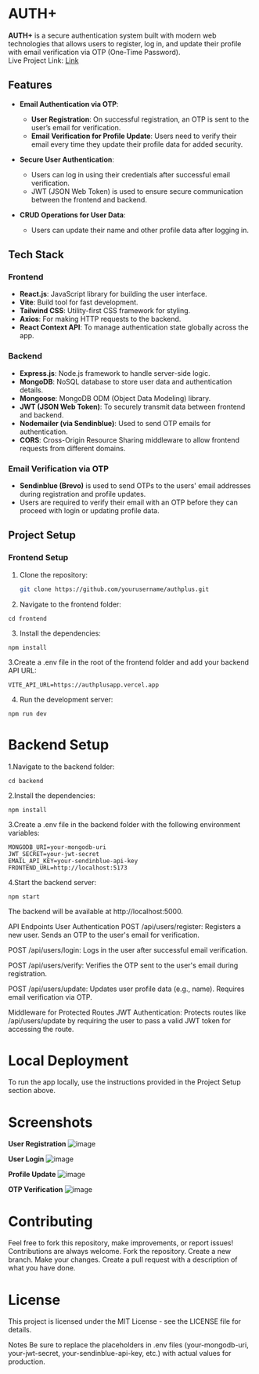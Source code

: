 # AUTH+

**AUTH+** is a secure authentication system built with modern web technologies that allows users to register, log in, and update their profile with email verification via OTP (One-Time Password).<br>
Live Project Link: [Link](http://localhost:5173/login)

## Features

- **Email Authentication via OTP**:  
  - **User Registration**: On successful registration, an OTP is sent to the user’s email for verification.
  - **Email Verification for Profile Update**: Users need to verify their email every time they update their profile data for added security.
  
- **Secure User Authentication**:  
  - Users can log in using their credentials after successful email verification.
  - JWT (JSON Web Token) is used to ensure secure communication between the frontend and backend.

- **CRUD Operations for User Data**:  
  - Users can update their name and other profile data after logging in.

## Tech Stack

### Frontend
- **React.js**: JavaScript library for building the user interface.
- **Vite**: Build tool for fast development.
- **Tailwind CSS**: Utility-first CSS framework for styling.
- **Axios**: For making HTTP requests to the backend.
- **React Context API**: To manage authentication state globally across the app.

### Backend
- **Express.js**: Node.js framework to handle server-side logic.
- **MongoDB**: NoSQL database to store user data and authentication details.
- **Mongoose**: MongoDB ODM (Object Data Modeling) library.
- **JWT (JSON Web Token)**: To securely transmit data between frontend and backend.
- **Nodemailer (via Sendinblue)**: Used to send OTP emails for authentication.
- **CORS**: Cross-Origin Resource Sharing middleware to allow frontend requests from different domains.

### Email Verification via OTP
- **Sendinblue (Brevo)** is used to send OTPs to the users' email addresses during registration and profile updates.
- Users are required to verify their email with an OTP before they can proceed with login or updating profile data.

## Project Setup

### Frontend Setup

1. Clone the repository:

   ```bash
   git clone https://github.com/yourusername/authplus.git
   ```
2. Navigate to the frontend folder:
```
cd frontend
```
3. Install the dependencies:
```
npm install
```
3.Create a .env file in the root of the frontend folder and add your backend API URL:
```
VITE_API_URL=https://authplusapp.vercel.app
```
4. Run the development server:
```
npm run dev
```
# Backend Setup

1.Navigate to the backend folder:

```
cd backend
```
2.Install the dependencies:
```
npm install
```
3.Create a .env file in the backend folder with the following environment variables:
```
MONGODB_URI=your-mongodb-uri
JWT_SECRET=your-jwt-secret
EMAIL_API_KEY=your-sendinblue-api-key
FRONTEND_URL=http://localhost:5173
```
4.Start the backend server:
```
npm start
```
The backend will be available at http://localhost:5000.

API Endpoints
User Authentication
POST /api/users/register:
Registers a new user. Sends an OTP to the user's email for verification.

POST /api/users/login:
Logs in the user after successful email verification.

POST /api/users/verify:
Verifies the OTP sent to the user's email during registration.

POST /api/users/update:
Updates user profile data (e.g., name). Requires email verification via OTP.

Middleware for Protected Routes
JWT Authentication:
Protects routes like /api/users/update by requiring the user to pass a valid JWT token for accessing the route.

# Local Deployment
To run the app locally, use the instructions provided in the Project Setup section above.

# Screenshots
**User Registration**
![image](https://github.com/user-attachments/assets/766a05d1-ec70-44d2-b4cd-af3c6caf1e2b)

**User Login**
![image](https://github.com/user-attachments/assets/3232690a-9a07-4b44-ad0c-2ab6e2feee50)

**Profile Update**
![image](https://github.com/user-attachments/assets/9da34f69-7a7b-4c83-80b6-3ec99d5fb991)


**OTP Verification**
![image](https://github.com/user-attachments/assets/065aa494-5167-4ac7-95e7-95284f12cd7a)


# Contributing
Feel free to fork this repository, make improvements, or report issues! Contributions are always welcome.
Fork the repository.
Create a new branch.
Make your changes.
Create a pull request with a description of what you have done.
# License
This project is licensed under the MIT License - see the LICENSE file for details.

Notes
Be sure to replace the placeholders in .env files (your-mongodb-uri, your-jwt-secret, your-sendinblue-api-key, etc.) with actual values for production.
